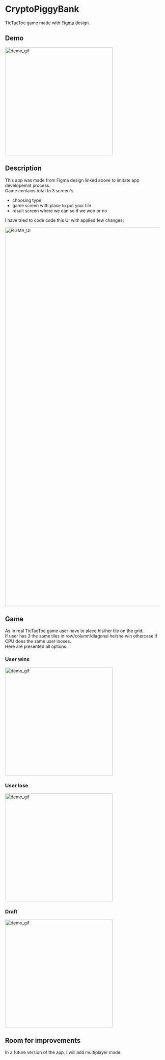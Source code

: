# CryptoPiggyBank
TicTacToe game made with [Figma](https://www.figma.com/community/file/950288920087501966) design. </br>

## Demo

<img src="readme_files/TTT_demo.gif" alt="demo_gif" width="350"/> 

## Description

This app was made from Figma design linked above to imitate app developemnt process. </br>
Game contains total fo 3 screen's: 
- choosing type 
- game screen with place to put your tile
- result screen where we can se if we won or no

I have tried to code code this UI with applied few changes:

<img src="readme_files/figma.png" alt="FIGMA_UI" width="1230"/> 


## Game
As in real TicTacToe game user have to place his/her tile on the grid. </br>
If user has 3 the same tiles in row/column/diagonal he/she win othercase if CPU does the same user looses. </br>
Here are presented all options:

### User wins
<img src="readme_files/TTT_win.gif" alt="demo_gif" width="350"/> </br>

### User lose
<img src="readme_files/TTT_lose.gif" alt="demo_gif" width="350"/> </br>

### Draft
<img src="readme_files/TTT_draft.gif" alt="demo_gif" width="350"/> </br>

## Room for improvements

In a future version of the app, I will add multiplayer mode.

